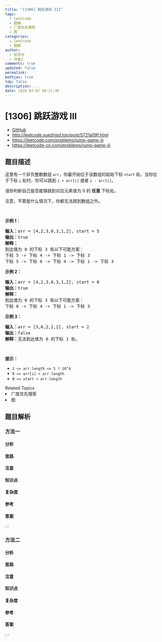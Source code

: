 ```yaml
---
title: "[1306] 跳跃游戏 III"
tags:
  - leetcode
  - 题解
  - 广度优先搜索
  - 图
categories:
  - leetcode
  - 题解
author:
  - 张学志
  - 作者2
comments: true
updated: false
permalink:
mathjax: true
top: false
description: ...
date: 2020-03-07 00:21:46
---
```



# [1306] 跳跃游戏 III
* [GitHub](https://github.com/algoboy101/LeetCodeCrowdsource/tree/master/_posts/QA/%5B1306%5D%20%E8%B7%B3%E8%B7%83%E6%B8%B8%E6%88%8F%20III.md)
* http://leetcode.xuezhisd.top/post/5721a09f.html
* https://leetcode.com/problems/jump-game-iii
* https://leetcode-cn.com/problems/jump-game-iii


## 题目描述

<p>这里有一个非负整数数组&nbsp;<code>arr</code>，你最开始位于该数组的起始下标&nbsp;<code>start</code>&nbsp;处。当你位于下标&nbsp;<code>i</code>&nbsp;处时，你可以跳到&nbsp;<code>i + arr[i]</code> 或者 <code>i - arr[i]</code>。</p>

<p>请你判断自己是否能够跳到对应元素值为 0 的 <strong>任意</strong> 下标处。</p>

<p>注意，不管是什么情况下，你都无法跳到数组之外。</p>

<p>&nbsp;</p>

<p><strong>示例 1：</strong></p>

<pre><strong>输入：</strong>arr = [4,2,3,0,3,1,2], start = 5
<strong>输出：</strong>true
<strong>解释：</strong>
到达值为 0 的下标 3 有以下可能方案： 
下标 5 -&gt; 下标 4 -&gt; 下标 1 -&gt; 下标 3 
下标 5 -&gt; 下标 6 -&gt; 下标 4 -&gt; 下标 1 -&gt; 下标 3 
</pre>

<p><strong>示例 2：</strong></p>

<pre><strong>输入：</strong>arr = [4,2,3,0,3,1,2], start = 0
<strong>输出：</strong>true 
<strong>解释：
</strong>到达值为 0 的下标 3 有以下可能方案： 
下标 0 -&gt; 下标 4 -&gt; 下标 1 -&gt; 下标 3
</pre>

<p><strong>示例 3：</strong></p>

<pre><strong>输入：</strong>arr = [3,0,2,1,2], start = 2
<strong>输出：</strong>false
<strong>解释：</strong>无法到达值为 0 的下标 1 处。 
</pre>

<p>&nbsp;</p>

<p><strong>提示：</strong></p>

<ul>
	<li><code>1 &lt;= arr.length &lt;= 5 * 10^4</code></li>
	<li><code>0 &lt;= arr[i] &lt;&nbsp;arr.length</code></li>
	<li><code>0 &lt;= start &lt; arr.length</code></li>
</ul>
<div><div>Related Topics</div><div><li>广度优先搜索</li><li>图</li></div></div>


## 题目解析


### 方法一

#### 分析

#### 思路

#### 注意

#### 知识点

#### 复杂度

#### 参考

#### 答案

```cpp
//
```


### 方法二

#### 分析

#### 思路

#### 注意

#### 知识点

#### 复杂度

#### 参考

#### 答案

```cpp
//
```


